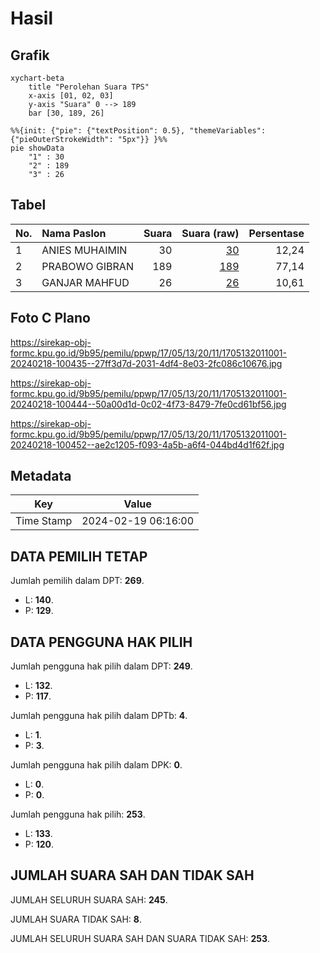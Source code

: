 # Hasil

## Grafik

```mermaid
xychart-beta
    title "Perolehan Suara TPS"
    x-axis [01, 02, 03]
    y-axis "Suara" 0 --> 189
    bar [30, 189, 26]
```

```mermaid
%%{init: {"pie": {"textPosition": 0.5}, "themeVariables": {"pieOuterStrokeWidth": "5px"}} }%%
pie showData
    "1" : 30
    "2" : 189
    "3" : 26
```

## Tabel

| No. | Nama Paslon    | Suara | Suara (raw) | Persentase |
|:--- |:-------------- | -----:| -----------:| ----------:|
| 1   | ANIES MUHAIMIN | 30    | [30][p-1]   | 12,24      |
| 2   | PRABOWO GIBRAN | 189   | [189][p-2]  | 77,14      |
| 3   | GANJAR MAHFUD  | 26    | [26][p-3]   | 10,61      |


[p-1]: https://github.com/gigit-pemilu/pemilu-2024-17-bengkulu/blob/main/pilpres/hitung-suara/sub/17-bengkulu/sub/05-seluma/sub/13-ulu-talo/sub/2011-muara-nibung/sub/001-tps/sub/paslon-1.txt
[p-2]: https://github.com/gigit-pemilu/pemilu-2024-17-bengkulu/blob/main/pilpres/hitung-suara/sub/17-bengkulu/sub/05-seluma/sub/13-ulu-talo/sub/2011-muara-nibung/sub/001-tps/sub/paslon-2.txt
[p-3]: https://github.com/gigit-pemilu/pemilu-2024-17-bengkulu/blob/main/pilpres/hitung-suara/sub/17-bengkulu/sub/05-seluma/sub/13-ulu-talo/sub/2011-muara-nibung/sub/001-tps/sub/paslon-3.txt

## Foto C Plano

https://sirekap-obj-formc.kpu.go.id/9b95/pemilu/ppwp/17/05/13/20/11/1705132011001-20240218-100435--27ff3d7d-2031-4df4-8e03-2fc086c10676.jpg

https://sirekap-obj-formc.kpu.go.id/9b95/pemilu/ppwp/17/05/13/20/11/1705132011001-20240218-100444--50a00d1d-0c02-4f73-8479-7fe0cd61bf56.jpg

https://sirekap-obj-formc.kpu.go.id/9b95/pemilu/ppwp/17/05/13/20/11/1705132011001-20240218-100452--ae2c1205-f093-4a5b-a6f4-044bd4d1f62f.jpg


## Metadata

| Key        | Value               |
| ---------- | ------------------- |
| Time Stamp | 2024-02-19 06:16:00 |


## DATA PEMILIH TETAP

Jumlah pemilih dalam DPT: **269**.
 * L: **140**.
 * P: **129**.

## DATA PENGGUNA HAK PILIH

Jumlah pengguna hak pilih dalam DPT: **249**.
 * L: **132**.
 * P: **117**.

Jumlah pengguna hak pilih dalam DPTb: **4**.
 * L: **1**.
 * P: **3**.

Jumlah pengguna hak pilih dalam DPK: **0**.
 * L: **0**.
 * P: **0**.

Jumlah pengguna hak pilih: **253**.
 * L: **133**.
 * P: **120**.

## JUMLAH SUARA SAH DAN TIDAK SAH

JUMLAH SELURUH SUARA SAH: **245**.

JUMLAH SUARA TIDAK SAH: **8**.

JUMLAH SELURUH SUARA SAH DAN SUARA TIDAK SAH: **253**.


